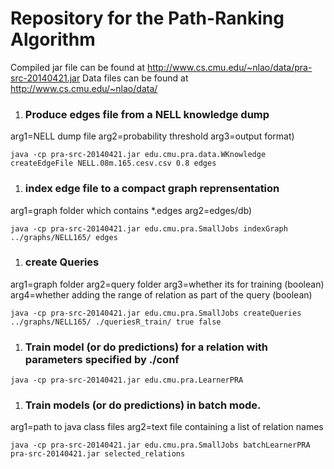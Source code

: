 # Repository for the Path-Ranking Algorithm

Compiled jar file can be found at http://www.cs.cmu.edu/~nlao/data/pra-src-20140421.jar
Data files can be found at http://www.cs.cmu.edu/~nlao/data/

1. ### Produce edges file from a NELL knowledge dump 
arg1=NELL dump file
arg2=probability threshold
arg3=output format)
```
java -cp pra-src-20140421.jar edu.cmu.pra.data.WKnowledge createEdgeFile NELL.08m.165.cesv.csv 0.8 edges
```

1. ### index edge file to a compact graph reprensentation 
arg1=graph folder which contains *.edges
arg2=edges/db)
```
java -cp pra-src-20140421.jar edu.cmu.pra.SmallJobs indexGraph ../graphs/NELL165/ edges
```

1. ### create Queries 
arg1=graph folder
arg2=query folder
arg3=whether its for training (boolean)
arg4=whether adding the range of relation as part of the query (boolean)
```
java -cp pra-src-20140421.jar edu.cmu.pra.SmallJobs createQueries ../graphs/NELL165/ ./queriesR_train/ true false
```

1. ### Train model (or do predictions) for a relation with parameters specified by ./conf
```
java -cp pra-src-20140421.jar edu.cmu.pra.LearnerPRA
```

1. ### Train models (or do predictions) in batch mode.
arg1=path to java class files
arg2=text file containing a list of relation names
```
java -cp pra-src-20140421.jar edu.cmu.pra.SmallJobs batchLearnerPRA pra-src-20140421.jar selected_relations
```
